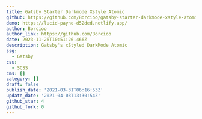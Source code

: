 ```yaml
---
title: Gatsby Starter Darkmode Xstyle Atomic
github: https://github.com/Borcioo/gatsby-starter-darkmode-xstyle-atomic
demo: https://lucid-payne-d52ded.netlify.app/
author: Borcioo
author_link: https://github.com/Borcioo
date: 2023-11-26T10:51:26.466Z
description: Gatsby's xStyled DarkMode Atomic
ssg:
  - Gatsby
css:
  - SCSS
cms: []
category: []
draft: false
publish_date: '2021-03-31T06:16:53Z'
update_date: '2021-04-03T13:30:54Z'
github_star: 4
github_fork: 0
---
```

